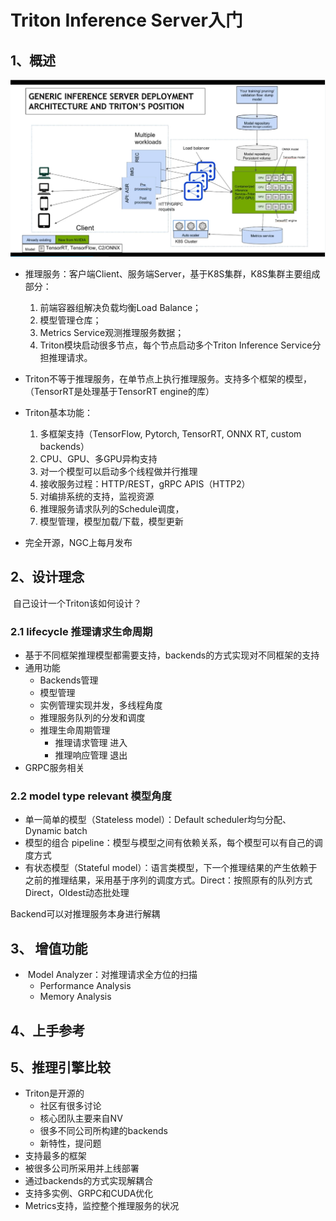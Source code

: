 # Triton Inference Server入门

## 1、概述

![](../../figs.assets/image-20230103170550670.png)

- 推理服务：客户端Client、服务端Server，基于K8S集群，K8S集群主要组成部分：

  1. 前端容器组解决负载均衡Load Balance；
  2. 模型管理仓库；
  3. Metrics Service观测推理服务数据；
  4. Triton模块启动很多节点，每个节点启动多个Triton Inference Service分担推理请求。
- Triton不等于推理服务，在单节点上执行推理服务。支持多个框架的模型，（TensorRT是处理基于TensorRT engine的库）


- Triton基本功能：

  1. 多框架支持（TensorFlow, Pytorch, TensorRT, ONNX RT, custom backends）
  2. CPU、GPU、多GPU异构支持
  3. 对一个模型可以启动多个线程做并行推理
  4. 接收服务过程：HTTP/REST，gRPC APIS（HTTP2）
  5. 对编排系统的支持，监视资源
  6. 推理服务请求队列的Schedule调度，
  7. 模型管理，模型加载/下载，模型更新
- 完全开源，NGC上每月发布


## 2、设计理念

​	自己设计一个Triton该如何设计？

### 2.1 lifecycle  推理请求生命周期

- 基于不同框架推理模型都需要支持，backends的方式实现对不同框架的支持
- 通用功能
  - Backends管理
  - 模型管理
  - 实例管理实现并发，多线程角度
  - 推理服务队列的分发和调度
  - 推理生命周期管理 
    - 推理请求管理  进入
    - 推理响应管理  退出
- GRPC服务相关

### 2.2 model type relevant  模型角度

- 单一简单的模型（Stateless model）：Default scheduler均匀分配、Dynamic batch
- 模型的组合  pipeline：模型与模型之间有依赖关系，每个模型可以有自己的调度方式
- 有状态模型（Stateful model）：语言类模型，下一个推理结果的产生依赖于之前的推理结果，采用基于序列的调度方式。Direct：按照原有的队列方式Direct，Oldest动态批处理



Backend可以对推理服务本身进行解耦

## 3、 增值功能

- ​	Model Analyzer：对推理请求全方位的扫描
  - Performance Analysis
  - Memory Analysis

## 4、上手参考

## 5、推理引擎比较

- Triton是开源的
  - 社区有很多讨论
  - 核心团队主要来自NV
  - 很多不同公司所构建的backends
  - 新特性，提问题
- 支持最多的框架
- 被很多公司所采用并上线部署
- 通过backends的方式实现解耦合
- 支持多实例、GRPC和CUDA优化
- Metrics支持，监控整个推理服务的状况
